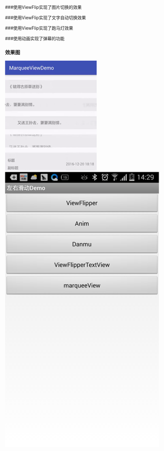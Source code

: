 ###使用ViewFlip实现了图片切换的效果

###使用ViewFlip实现了文字自动切换效果

###使用ViewFlip实现了跑马灯效果

###使用动画实现了弹幕的功能

### 效果图
<img src="/screenshot/screen_shot.gif"/> 

<img src="/screenshot/index.png"/>